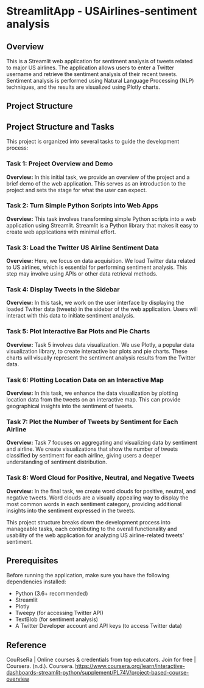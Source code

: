 # StreamlitApp - USAirlines-sentiment analysis

## Overview
This is a Streamlit web application for sentiment analysis of tweets related to major US airlines. The application allows users to enter a Twitter username and retrieve the sentiment analysis of their recent tweets. Sentiment analysis is performed using Natural Language Processing (NLP) techniques, and the results are visualized using Plotly charts.

## Project Structure

## Project Structure and Tasks

This project is organized into several tasks to guide the development process:

### Task 1: Project Overview and Demo

**Overview:** In this initial task, we provide an overview of the project and a brief demo of the web application. This serves as an introduction to the project and sets the stage for what the user can expect.

### Task 2: Turn Simple Python Scripts into Web Apps

**Overview:** This task involves transforming simple Python scripts into a web application using Streamlit. Streamlit is a Python library that makes it easy to create web applications with minimal effort.

### Task 3: Load the Twitter US Airline Sentiment Data

**Overview:** Here, we focus on data acquisition. We load Twitter data related to US airlines, which is essential for performing sentiment analysis. This step may involve using APIs or other data retrieval methods.

### Task 4: Display Tweets in the Sidebar

**Overview:** In this task, we work on the user interface by displaying the loaded Twitter data (tweets) in the sidebar of the web application. Users will interact with this data to initiate sentiment analysis.

### Task 5: Plot Interactive Bar Plots and Pie Charts

**Overview:** Task 5 involves data visualization. We use Plotly, a popular data visualization library, to create interactive bar plots and pie charts. These charts will visually represent the sentiment analysis results from the Twitter data.

### Task 6: Plotting Location Data on an Interactive Map

**Overview:** In this task, we enhance the data visualization by plotting location data from the tweets on an interactive map. This can provide geographical insights into the sentiment of tweets.

### Task 7: Plot the Number of Tweets by Sentiment for Each Airline

**Overview:** Task 7 focuses on aggregating and visualizing data by sentiment and airline. We create visualizations that show the number of tweets classified by sentiment for each airline, giving users a deeper understanding of sentiment distribution.

### Task 8: Word Cloud for Positive, Neutral, and Negative Tweets

**Overview:** In the final task, we create word clouds for positive, neutral, and negative tweets. Word clouds are a visually appealing way to display the most common words in each sentiment category, providing additional insights into the sentiment expressed in the tweets.

This project structure breaks down the development process into manageable tasks, each contributing to the overall functionality and usability of the web application for analyzing US airline-related tweets' sentiment.

## Prerequisites

Before running the application, make sure you have the following dependencies installed:

- Python (3.6+ recommended)
- Streamlit
- Plotly
- Tweepy (for accessing Twitter API)
- TextBlob (for sentiment analysis)
- A Twitter Developer account and API keys (to access Twitter data)

## Reference
CouRseRa | Online courses & credentials from top educators. Join for free | Coursera. (n.d.). Coursera. https://www.coursera.org/learn/interactive-dashboards-streamlit-python/supplement/PL74V/project-based-course-overview

 
